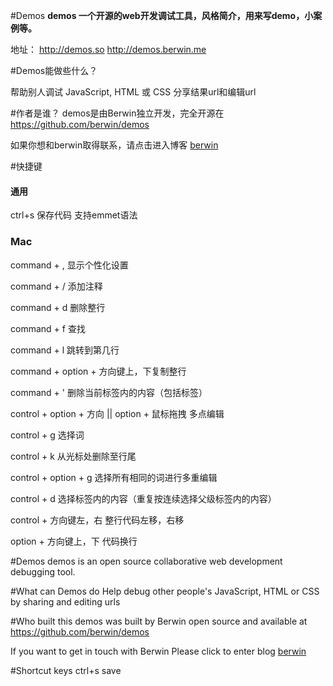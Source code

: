 #Demos
**demos 一个开源的web开发调试工具，风格简介，用来写demo，小案例等。**
 
地址： http://demos.so   http://demos.berwin.me

#Demos能做些什么？

帮助别人调试 JavaScript, HTML 或 CSS 分享结果url和编辑url

#作者是谁？
demos是由Berwin独立开发，完全开源在 https://github.com/berwin/demos

如果你想和berwin取得联系，请点击进入博客 [berwin][1]

[1]: http://berwin.me/        "berwin"

#快捷键

#### 通用
ctrl+s 保存代码
支持emmet语法

### Mac
command + , 显示个性化设置

command + / 添加注释

command + d 删除整行

command + f 查找

command + l 跳转到第几行

command + option + 方向键上，下复制整行

command + ' 删除当前标签内的内容（包括标签）

control + option + 方向 || option + 鼠标拖拽 多点编辑

control + g 选择词

control + k 从光标处删除至行尾

control + option + g 选择所有相同的词进行多重编辑

control + d 选择标签内的内容（重复按连续选择父级标签内的内容）

control + 方向键左，右 整行代码左移，右移

option + 方向键上，下 代码换行


#Demos
demos is an open source collaborative web development debugging tool.

#What can Demos do
Help debug other people's JavaScript, HTML or CSS by sharing and editing urls

#Who built this
demos was built by Berwin open source and available at https://github.com/berwin/demos

If you want to get in touch with Berwin Please click to enter blog [berwin][1]

#Shortcut keys
ctrl+s save